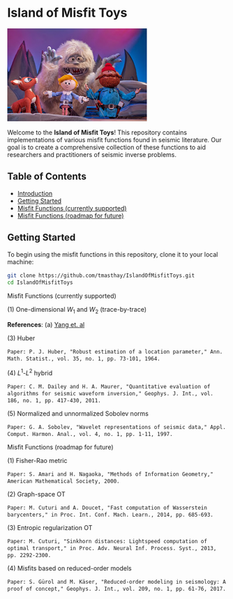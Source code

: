 # Island of Misfit Toys

![Island of Misfit Toys Banner](IslandOfMisfitToys.jpg)

Welcome to the **Island of Misfit Toys**! This repository contains implementations of various misfit functions found in seismic literature. Our goal is to create a comprehensive collection of these functions to aid researchers and practitioners of seismic inverse problems.

## Table of Contents

- [Introduction](#introduction)
- [Getting Started](#getting-started)
- [Misfit Functions (currently supported)](#misfit-functions)
- [Misfit Functions (roadmap for future)](#contribution-guidelines)

## Getting Started

To begin using the misfit functions in this repository, clone it to your local machine:

```bash
git clone https://github.com/tmasthay/IslandOfMisfitToys.git
cd IslandOfMisfitToys
```

Misfit Functions (currently supported)

(1) One-dimensional $W_1$ and $W_2$ (trace-by-trace) 

**References**:
  (a) [Yang et. al](https://library.seg.org/doi/full/10.1190/geo2016-0663.1?casa_token=8cuW_llvIBkAAAAA%3AIws-nMZII9-i3Fv3f1AMpI3z4_8FyqsCvgYtsaDU__fu7UGhEtnDv9Fr6TA5P_jjRCfhuLu7BG4)

(3) Huber

    Paper: P. J. Huber, "Robust estimation of a location parameter," Ann. Math. Statist., vol. 35, no. 1, pp. 73-101, 1964.

(4) $L^1$-$L^2$ hybrid

    Paper: C. M. Dailey and H. A. Maurer, "Quantitative evaluation of algorithms for seismic waveform inversion," Geophys. J. Int., vol. 186, no. 1, pp. 417-430, 2011.

(5) Normalized and unnormalized Sobolev norms

    Paper: G. A. Sobolev, "Wavelet representations of seismic data," Appl. Comput. Harmon. Anal., vol. 4, no. 1, pp. 1-11, 1997.

Misfit Functions (roadmap for future)

(1) Fisher-Rao metric

    Paper: S. Amari and H. Nagaoka, "Methods of Information Geometry," American Mathematical Society, 2000.

(2) Graph-space OT

    Paper: M. Cuturi and A. Doucet, "Fast computation of Wasserstein barycenters," in Proc. Int. Conf. Mach. Learn., 2014, pp. 685-693.

(3) Entropic regularization OT

    Paper: M. Cuturi, "Sinkhorn distances: Lightspeed computation of optimal transport," in Proc. Adv. Neural Inf. Process. Syst., 2013, pp. 2292-2300.

(4) Misfits based on reduced-order models

    Paper: S. Gürol and M. Käser, "Reduced-order modeling in seismology: A proof of concept," Geophys. J. Int., vol. 209, no. 1, pp. 61-76, 2017.
